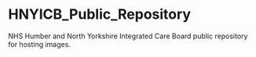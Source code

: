 # HNYICB_Public_Repository
NHS Humber and North Yorkshire Integrated Care Board public repository for hosting images.
